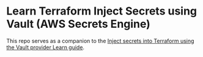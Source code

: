 # Learn Terraform Inject Secrets using Vault (AWS Secrets Engine)

This repo serves as a companion to the [Inject secrets into Terraform using the Vault provider Learn guide](https://learn.hashicorp.com/terraform/secrets/inject-secrets-with-vault).